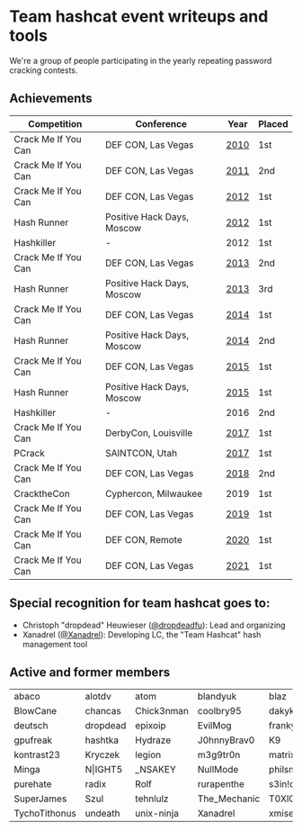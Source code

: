 # Team hashcat event writeups and tools

We're a group of people participating in the yearly repeating password cracking contests.

## Achievements

| Competition         | Conference                 | Year | Placed |
|---------------------|----------------------------|------|--------|
| Crack Me If You Can | DEF CON, Las Vegas         | [2010](https://contest-2010.korelogic.com/) | 1st    |
| Crack Me If You Can | DEF CON, Las Vegas         | [2011](https://contest-2011.korelogic.com/) | 2nd    |
| Crack Me If You Can | DEF CON, Las Vegas         | [2012](https://contest-2012.korelogic.com/) | 1st    |
| Hash Runner         | Positive Hack Days, Moscow | [2012](http://blog.phdays.com/2012/07/hash-cracking-at-phdays-2012-hash.html) | 1st    |
| Hashkiller          | -                          | 2012 | 1st    |
| Crack Me If You Can | DEF CON, Las Vegas         | [2013](https://contest-2013.korelogic.com/) | 2nd    |
| Hash Runner         | Positive Hack Days, Moscow | [2013](https://2013.phdays.com/program/contests/#16299) | 3rd    |
| Crack Me If You Can | DEF CON, Las Vegas         | [2014](https://contest-2014.korelogic.com/) | 1st    |
| Hash Runner         | Positive Hack Days, Moscow | [2014](http://blog.phdays.com/2014/07/the-hash-runner-challenge-detailed.html) | 2nd    |
| Crack Me If You Can | DEF CON, Las Vegas         | [2015](https://contest-2015.korelogic.com/) | 1st    |
| Hash Runner         | Positive Hack Days, Moscow | [2015](https://2015.phdays.com/press/news/38442/) | 1st    |
| Hashkiller          | -                          | 2016 | 2nd    |
| Crack Me If You Can | DerbyCon, Louisville       | [2017](https://contest-2017.korelogic.com/) | 1st    |
| PCrack              | SAINTCON, Utah             | [2017](https://gist.github.com/miketweaver/15715d00c4fcafd1c216401ee3d5811c) | 1st    |
| Crack Me If You Can | DEF CON, Las Vegas         | [2018](https://contest-2018.korelogic.com/) | 2nd    |
| CracktheCon         | Cyphercon, Milwaukee       | 2019 | 1st    |
| Crack Me If You Can | DEF CON, Las Vegas         | [2019](https://contest-2019.korelogic.com/) | 1st    |
| Crack Me If You Can | DEF CON, Remote            | [2020](https://contest-2020.korelogic.com/) | 1st    |
| Crack Me If You Can | DEF CON, Las Vegas         | [2021](https://contest-2021.korelogic.com/) | 1st    |

## Special recognition for team hashcat goes to:

* Christoph "dropdead" Heuwieser ([@dropdeadfu](https://twitter.com/dropdeadfu)): Lead and organizing
* Xanadrel ([@Xanadrel](https://twitter.com/Xanadrel)): Developing LC, the "Team Hashcat" hash management tool

## Active and former members

|  |  |  |  | |
|--|--|--|--|--|
|abaco|alotdv|atom|blandyuk|blaz|
|BlowCane|chancas|Chick3nman|coolbry95|dakykilla|
|deutsch|dropdead|epixoip|EvilMog|franky|
|gpufreak|hashtka|Hydraze|J0hnnyBrav0|K9|
|kontrast23|Kryczek|legion|m3g9tr0n|matrix|
|Minga|N\|IGHT5|_NSAKEY|NullMode|philsmd|
|purehate|radix|Rolf|rurapenthe|s3in!c|
|SuperJames|Szul|tehnlulz|The_Mechanic|T0XlC|
|TychoTithonus|undeath|unix-ninja|Xanadrel|xmisery|
